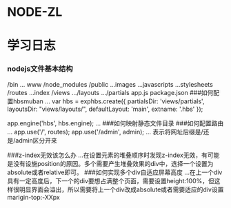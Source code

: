 # NODE-ZL
# 学习日志
### nodejs文件基本结构

/bin
... www
/node_modules
/public
...images
...javascripts
...stylesheets
/routes
...index
/views
.../layouts
.../partials
app.js
package.json
###如何配置hbsmuban
...
var hbs = exphbs.create({
  partialsDir: 'views/partials',
  layoutsDir: "views/layouts/",
  defaultLayout: 'main',
  extname: '.hbs'
});

app.engine('hbs', hbs.engine);
...
###如何映射静态文件目录
###如何配置路由
...
app.use('/', routes);
app.use('/admin', admin);
...
表示将网址后缀是/还是/admin区分开来

###z-index无效该怎么办
...在设置元素的堆叠顺序时发现z-index无效，有可能是没有设施position的原因。多个需要产生堆叠效果的div中，选择一个设置为absolute或者relative即可。
###如何实现多个div自适应屏幕高度
...在上一个div具有一定高度后，下一个的div要想占满整个页面，需要设置height:100%，但这样很明显界面会溢出，所以需要将上一个div改成absolute或者需要适应的div设置marigin-top:-XXpx
